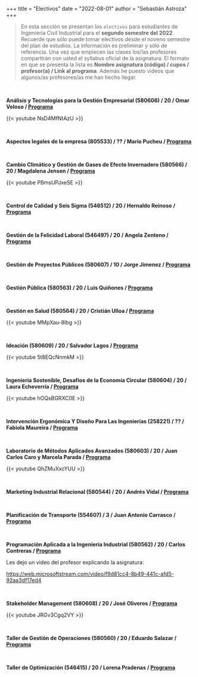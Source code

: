 +++
title = "Electivos"
date = "2022-08-01"
author = "Sebastián Astroza"
+++

> En esta sección se presentan los `electivos` para estudiantes de Ingeniería Civil Industrial para el **segundo semestre del 2022**. Recuerde que sólo puede tomar electivos desde el noveno semestre del plan de estudios. La información es preliminar y sólo de referencia. Una vez que empiecen las clases los/las profesores compartirán con usted el syllabus oficial de la asignatura. El formato en que se presenta la lista es **Nombre asignatura (código) / cupos / profesor(a) / Link al programa**. Además he puesto videos que algunos/as profesores/as me han hecho llegar.

&nbsp;

**Análisis y Tecnologías para la Gestión Empresarial (580606) / 20 / Omar Veloso /  [Programa](/atge.pdf)**

{{< youtube NsD4MfNtAzU >}}

&nbsp;

**Aspectos legales de la empresa (805533) / ?? / Mario Pucheu / [Programa](/Aspectos_Legales.pdf)**

&nbsp;

**Cambio Climático y Gestión de Gases de Efecto Invernadero (580566) / 20 / Magdalena Jensen / [Programa](/Cambio_climatico.pdf)**

{{< youtube PBmsUPJxeSE >}}

&nbsp;

**Control de Calidad y Seis Sigma (546512) / 20 / Hernaldo Reinoso / [Programa](/Control_calidad.pdf)**

&nbsp;

**Gestión de la Felicidad Laboral (546497) / 20 / Angela Zenteno / [Programa](/Gestion_Felicidad.pdf)**

&nbsp;

**Gestión de Proyectos Públicos (580607) / 10 / Jorge Jimenez / [Programa](/proypub.pdf)**

&nbsp;

**Gestión Pública (580563) / 20 / Luis Quiñones / [Programa](/Gestion_Publica.pdf)**

&nbsp;

**Gestión en Salud (580564) / 20 / Cristián Ulloa / [Programa](/Gestion_en_salud.pdf)**

{{< youtube MMpXau-8Ibg >}}

&nbsp;

**Ideación (580609) / 20 / Salvador Lagos / [Programa](/ideacion.pdf)**

{{< youtube 5t8EQcNnmkM >}}

&nbsp;

**Ingeniería Sostenible, Desafíos de la Economía Circular (580604) / 20 / Laura Echeverría / [Programa](/ing_sostenible.pdf)**

{{< youtube hOQsBGRXC0E >}}

&nbsp;

**Intervención Ergonómica Y Diseño Para Las Ingenierías (258221) / ?? / Fabiola Maureira / [Programa](/Intervencion_Ergonomica.pdf)**

&nbsp;

**Laboratorio de Métodos Aplicados Avanzados (580603) / 20 / Juan Carlos Caro y Marcela Parada / [Programa](/LabMAA.pdf)**

{{< youtube QhZMuXxcYUU >}}

&nbsp;

**Marketing Industrial Relacional (580544) / 20 / Andrés Vidal / [Programa](/Marketing_ind_rel.pdf)**

&nbsp;

**Planificación de Transporte (554607) / 3 / Juan Antonio Carrasco / [Programa](/planificacion.pdf)**

&nbsp;

**Programación Aplicada a la Ingeniería Industrial (580562) / 20 / Carlos Contreras / [Programa](/Programacion_Aplicada.pdf)**

Les dejo un video del profesor explicando la asignatura:

https://web.microsoftstream.com/video/f9d81cc4-8b49-441c-afd5-92aa3df17ed4

&nbsp;

**Stakeholder Management (580608) / 20 / José Oliveros /  [Programa](/stakeholder_management.pdf)**


{{< youtube JRGv3Cgq2VY >}}


&nbsp;

**Taller de Gestión de Operaciones (580560) / 20 / Eduardo Salazar /  [Programa](/tgop_programa.pdf)**

&nbsp;

**Taller de Optimización (546415) / 20 / Lorena Pradenas /  [Programa](/Taller_optimizacion.pdf)**


